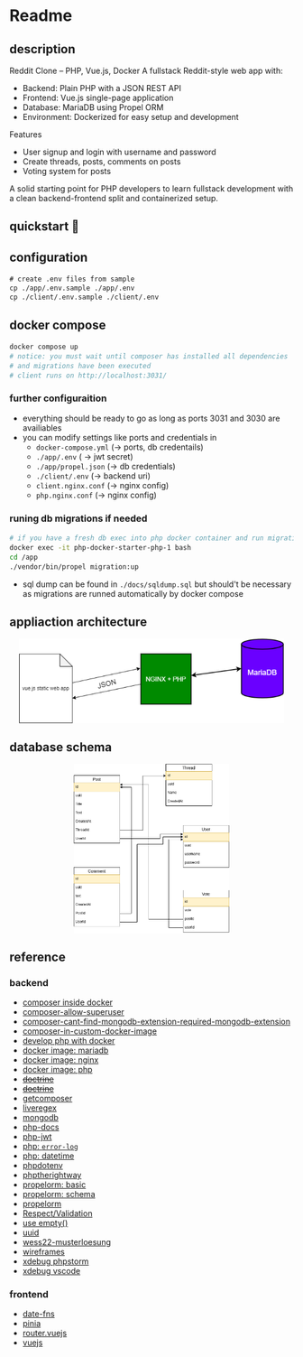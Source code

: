 # Readme

## description
Reddit Clone – PHP, Vue.js, Docker
A fullstack Reddit-style web app with:

- Backend: Plain PHP with a JSON REST API
- Frontend: Vue.js single-page application
- Database: MariaDB using Propel ORM
- Environment: Dockerized for easy setup and development 
 
Features
- User signup and login with username and password
- Create threads, posts, comments on posts
- Voting system for posts

A solid starting point for PHP developers to learn fullstack development with a clean backend-frontend split and containerized setup.

## quickstart 🚀

## configuration

```
# create .env files from sample
cp ./app/.env.sample ./app/.env
cp ./client/.env.sample ./client/.env
```

## docker compose

```sh
docker compose up
# notice: you must wait until composer has installed all dependencies
# and migrations have been executed
# client runs on http://localhost:3031/
```

### further configuraition

- everything should be ready to go as long as ports 3031 and 3030 are availiables
- you can modify settings like ports and credentials in
  - `docker-compose.yml` (&rarr; ports, db credentails)
  - `./app/.env` ( &rarr; jwt secret)
  - `./app/propel.json` (&rarr; db credentials)
  - `./client/.env` (&rarr; backend uri)
  - `client.nginx.conf` (&rarr; nginx config)
  - `php.nginx.conf` (&rarr; nginx config)

### runing db migrations if needed

```sh
# if you have a fresh db exec into php docker container and run migrations
docker exec -it php-docker-starter-php-1 bash
cd /app
./vendor/bin/propel migration:up
```

- sql dump can be found in `./docs/sqldump.sql` but should't be necessary as migrations are runned automatically by docker compose


## appliaction architecture

<div style="display: flex; flex-direction: row; justify-content: center;">
 <img src="./docs/arch-schema.drawio.png" height="150px" style="">
</div>

## database schema

<div style="display: flex; flex-direction: row; justify-content: center;">
 <img src="./docs/db-schema.drawio.png" height="300px" style="">
</div>

## reference

### backend

- [composer inside docker](https://stackoverflow.com/questions/51443557/how-to-install-php-composer-inside-a-docker-container)
- [composer-allow-superuser](https://getcomposer.org/doc/03-cli.md#composer-allow-superuser)
- [composer-cant-find-mongodb-extension-required-mongodb-extension](https://stackoverflow.com/questions/54566245/composer-cant-find-mongodb-extension-required-mongodb-extension)
- [composer-in-custom-docker-image](https://dev.to/jonesrussell/install-composer-in-custom-docker-image-3f71)
- [develop php with docker](https://www.sitepoint.com/docker-php-development-environment/)
- [docker image: mariadb](https://hub.docker.com/_/mariadb)
- [docker image: nginx](https://hub.docker.com/_/nginx)
- [docker image: php](https://hub.docker.com/_/php/?tab=tags)
- ~~[doctrine](https://github.com/doctrine/orm)~~
- ~~[doctrine](https://www.doctrine-project.org/projects/orm.html)~~
- [getcomposer](https://getcomposer.org/download/)
- [liveregex](https://www.phpliveregex.com/)
- [mongodb](https://www.mongodb.com/docs/php-library/current/tutorial/install-php-library/)
- [php-docs](https://www.php.net/manual/en/control-structures.foreach.php)
- [php-jwt](https://github.com/firebase/php-jwt)
- [php: `error-log`](https://www.php.net/manual/en/function.error-log.php)
- [php: datetime](https://www.php.net/manual/en/datetime.gettimestamp.php)
- [phpdotenv](https://github.com/vlucas/phpdotenv)
- [phptherightway](https://phptherightway.com/)
- [propelorm: basic](http://propelorm.org/documentation/03-basic-crud.html)
- [propelorm: schema](http://propelorm.org/documentation/reference/schema.html)
- [propelorm](http://propelorm.org/)
- [Respect/Validation](https://github.com/Respect/Validation)
- [use empty()](https://nehalist.io/better-array-parameter-handling-in-php/)
- [uuid](https://github.com/ramsey/uuid)
- [wess22-musterloesung](https://inf-git.fh-rosenheim.de/b.wick/wess22-musterloesung)
- [wireframes](https://www.figma.com/file/rJgqXhmzwbCIQe8fPSpuv1/we-not-reddit?node-id=0%3A1)
- [xdebug phpstorm](https://www.jetbrains.com/help/phpstorm/configuring-xdebug.html#configuring-xdebug-vagrant)
- [xdebug vscode](https://dev.to/jackmiras/xdebug-in-vscode-with-docker-379l)

### frontend

- [date-fns](https://date-fns.org/)
- [pinia](https://pinia.vuejs.org/getting-started.html#installation)
- [router.vuejs](https://router.vuejs.org/installation.html)
- [vuejs](https://vuejs.org/api/)